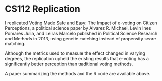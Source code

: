 # CS112 Replication

I replicated Voting Made Safe and Easy: The Impact of e-voting on Citizen Perceptions, a political science paper 
by Alvarez R. Michael, Levin Ines Pomares Julia, and Leiras Marcelo published in Political Science Research and 
Methods in 2013, using genetic matching instead of propensity score matching. 

Although the metrics used to measure the effect changed in varying degrees, the replication upheld the existing results 
that e-voting has a significantly better perception than traditional voting methods. 

A paper summarizing the methods and the R code are available above. 
